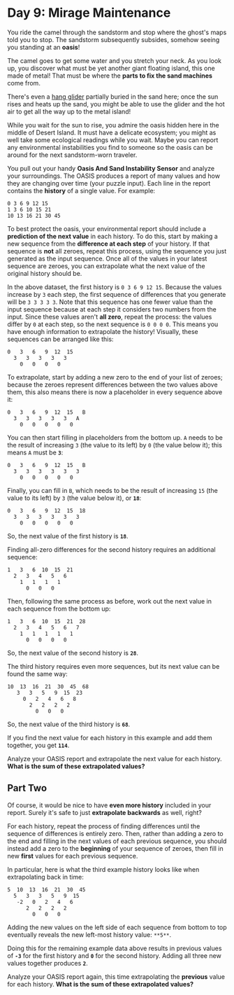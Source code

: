 # Day 9: Mirage Maintenance

You ride the camel through the sandstorm and stop where the ghost's maps told
you to stop. The sandstorm subsequently subsides, somehow seeing you standing at
an **oasis**!

The camel goes to get some water and you stretch your neck. As you look up, you
discover what must be yet another giant floating island, this one made of metal!
That must be where the **parts to fix the sand machines** come from.

There's even a [hang glider](https://en.wikipedia.org/wiki/Hang_gliding)
partially buried in the sand here; once the sun rises and heats up the sand, you
might be able to use the glider and the hot air to get all the way up to the
metal island!

While you wait for the sun to rise, you admire the oasis hidden here in the
middle of Desert Island. It must have a delicate ecosystem; you might as well
take some ecological readings while you wait. Maybe you can report any
environmental instabilities you find to someone so the oasis can be around for
the next sandstorm-worn traveler.

You pull out your handy **Oasis And Sand Instability Sensor** and analyze your
surroundings. The OASIS produces a report of many values and how they are
changing over time (your puzzle input). Each line in the report contains the
**history** of a single value. For example:

```
0 3 6 9 12 15
1 3 6 10 15 21
10 13 16 21 30 45
```

To best protect the oasis, your environmental report should include a
**prediction of the next value** in each history. To do this, start by making a
new sequence from the **difference at each step** of your history. If that
sequence is **not** all zeroes, repeat this process, using the sequence you just
generated as the input sequence. Once all of the values in your latest sequence
are zeroes, you can extrapolate what the next value of the original history
should be.

In the above dataset, the first history is `0 3 6 9 12 15`. Because the values
increase by `3` each step, the first sequence of differences that you generate
will be `3 3 3 3 3`. Note that this sequence has one fewer value than the input
sequence because at each step it considers two numbers from the input. Since
these values aren't **all zero**, repeat the process: the values differ by `0`
at each step, so the next sequence is `0 0 0 0`. This means you have enough
information to extrapolate the history! Visually, these sequences can be
arranged like this:

```
0   3   6   9  12  15
  3   3   3   3   3
    0   0   0   0
```

To extrapolate, start by adding a new zero to the end of your list of zeroes;
because the zeroes represent differences between the two values above them, this
also means there is now a placeholder in every sequence above it:

```
0   3   6   9  12  15   B
  3   3   3   3   3   A
    0   0   0   0   0
```

You can then start filling in placeholders from the bottom up. `A` needs to be
the result of increasing `3` (the value to its left) by `0` (the value below
it); this means `A` must be **`3`**:

```
0   3   6   9  12  15   B
  3   3   3   3   3   3
    0   0   0   0   0
```

Finally, you can fill in `B`, which needs to be the result of increasing `15`
(the value to its left) by `3` (the value below it), or **`18`**:

```
0   3   6   9  12  15  18
  3   3   3   3   3   3
    0   0   0   0   0
```

So, the next value of the first history is **`18`**.

Finding all-zero differences for the second history requires an additional
sequence:

```
1   3   6  10  15  21
  2   3   4   5   6
    1   1   1   1
      0   0   0
```

Then, following the same process as before, work out the next value in each
sequence from the bottom up:

```
1   3   6  10  15  21  28
  2   3   4   5   6   7
    1   1   1   1   1
      0   0   0   0
```

So, the next value of the second history is **`28`**.

The third history requires even more sequences, but its next value can be found
the same way:

```
10  13  16  21  30  45  68
   3   3   5   9  15  23
     0   2   4   6   8
       2   2   2   2
         0   0   0
```

So, the next value of the third history is **`68`**.

If you find the next value for each history in this example and add them
together, you get **`114`**.

Analyze your OASIS report and extrapolate the next value for each history.
**What is the sum of these extrapolated values?**

## Part Two

Of course, it would be nice to have **even more history** included in your
report. Surely it's safe to just **extrapolate backwards** as well, right?

For each history, repeat the process of finding differences until the sequence
of differences is entirely zero. Then, rather than adding a zero to the end and
filling in the next values of each previous sequence, you should instead add a
zero to the **beginning** of your sequence of zeroes, then fill in new **first**
values for each previous sequence.

In particular, here is what the third example history looks like when
extrapolating back in time:

```
5  10  13  16  21  30  45
  5   3   3   5   9  15
   -2   0   2   4   6
      2   2   2   2
        0   0   0
```

Adding the new values on the left side of each sequence from bottom to top
eventually reveals the new left-most history value: `**5**`.

Doing this for the remaining example data above results in previous values of
**`-3`** for the first history and **`0`** for the second history. Adding all
three new values together produces **`2`**.

Analyze your OASIS report again, this time extrapolating the **previous** value
for each history. **What is the sum of these extrapolated values?**
